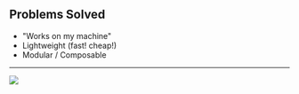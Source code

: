 ## Problems Solved

- "Works on my machine"
- Lightweight (fast! cheap!)
- Modular / Composable

---

<img src='docker-vm.png'>
